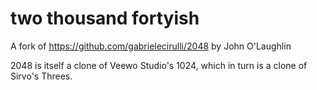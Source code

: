 # two thousand fortyish

A fork of https://github.com/gabrielecirulli/2048 by John O'Laughlin

2048 is itself a clone of Veewo Studio's 1024, which in turn is a clone of Sirvo's Threes.

